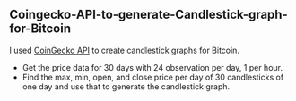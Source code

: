 ## Coingecko-API-to-generate-Candlestick-graph-for-Bitcoin

I used [CoinGecko API](https://www.coingecko.com/en/api?utm_medium=Exinfluencer&amp;utm_source=Exinfluencer&amp;utm_content=000026UJ&amp;utm_term=10006555&amp;utm_id=NA-SkillsNetwork-Channel-SkillsNetworkCoursesIBMDeveloperSkillsNetworkPY0101ENSkillsNetwork19487395-2022-01-01)  to create candlestick graphs for Bitcoin. 
<br>
- Get the price data for 30 days with 24 observation per day, 1 per hour. 
- Find the max, min, open, and close price per day of 30 candlesticks of one day and use that to generate the candlestick graph.
